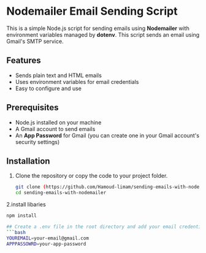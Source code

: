 # Nodemailer Email Sending Script

This is a simple Node.js script for sending emails using **Nodemailer** with environment variables managed by **dotenv**. This script sends an email using Gmail's SMTP service.

## Features
- Sends plain text and HTML emails
- Uses environment variables for email credentials
- Easy to configure and use

## Prerequisites

- Node.js installed on your machine
- A Gmail account to send emails
- An **App Password** for Gmail (you can create one in your Gmail account's security settings)

## Installation

1. Clone the repository or copy the code to your project folder.
   
   ```bash
   git clone (https://github.com/Hamoud-limam/sending-emails-with-nodemailer.git)
   cd sending-emails-with-nodemailer

2.install libaries
```bash
npm install

## Create a .env file in the root directory and add your email credentials
```bash
YOUREMAIL=your-email@gmail.com
APPPASSOWRD=your-app-password

